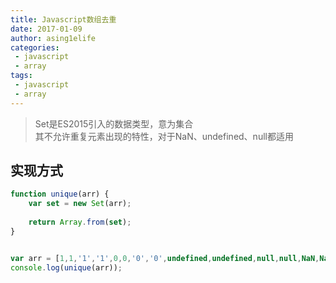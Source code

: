 ```yaml
---
title: Javascript数组去重
date: 2017-01-09
author: asing1elife
categories:
 - javascript
 - array
tags:
 - javascript
 - array
---
```

> Set是ES2015引入的数据类型，意为集合  
> 其不允许重复元素出现的特性，对于NaN、undefined、null都适用  

## 实现方式
```javascript
function unique(arr) {
	var set = new Set(arr);
	
	return Array.from(set);
}


var arr = [1,1,'1','1',0,0,'0','0',undefined,undefined,null,null,NaN,NaN,{},{},[],[],/a/,/a/];
console.log(unique(arr));
```